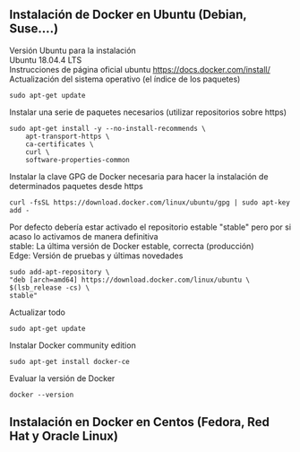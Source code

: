 ## Instalación de Docker en Ubuntu (Debian, Suse….)  
Versión Ubuntu para la instalación  
Ubuntu 18.04.4 LTS  
Instrucciones de página oficial ubuntu https://docs.docker.com/install/
Actualización del sistema operativo (el índice de los paquetes)
```
sudo apt-get update
```
Instalar una serie de paquetes necesarios (utilizar repositorios sobre https)
```
sudo apt-get install -y --no-install-recommends \
    apt-transport-https \
    ca-certificates \
    curl \
    software-properties-common
```
Instalar la clave GPG de Docker necesaria para hacer la instalación de determinados paquetes desde https
```
curl -fsSL https://download.docker.com/linux/ubuntu/gpg | sudo apt-key add -
```
Por defecto debería estar activado el repositorio estable "stable" pero por si acaso lo activamos de manera definitiva  
stable: La última versión de Docker estable, correcta (producción)  
Edge: Versión de pruebas y últimas novedades  
```
sudo add-apt-repository \
"deb [arch=amd64] https://download.docker.com/linux/ubuntu \
$(lsb_release -cs) \
stable"
```
Actualizar todo
```
sudo apt-get update
```
Instalar Docker community edition
```
sudo apt-get install docker-ce
```
Evaluar la versión de Docker
```
docker --version
```
## Instalación en Docker en Centos (Fedora, Red Hat y Oracle Linux)  
